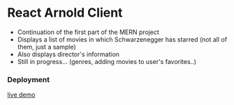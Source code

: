 # React Arnold Client

- Continuation of the first part of the MERN project
- Displays a list of movies in which Schwarzenegger has starred (not all of them, just a sample)
- Also displays director's information
- Still in progress... (genres, adding movies to user's favorites..)

### Deployment

[live demo](https://635667ee9ec280119c67749f--visionary-sopapillas-aed767.netlify.app/)
